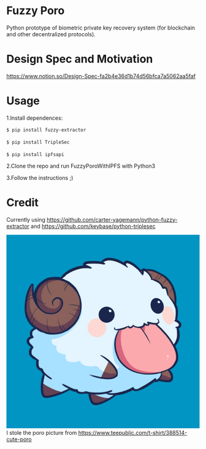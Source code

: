 Fuzzy Poro
===============

Python prototype of biometric private key recovery system (for blockchain and other decentralized protocols).

Design Spec and Motivation
===============
https://www.notion.so/Design-Spec-fa2b4e36d1b74d56bfca7a5062aa5faf

Usage
=====
1.Install dependences:
  
    $ pip install fuzzy-extractor
  
    $ pip install TripleSec
  
    $ pip install ipfsapi
 
2.Clone the repo and run FuzzyPoroWithIPFS with Python3

3.Follow the instructions ;)


Credit
=====
Currently using https://github.com/carter-yagemann/python-fuzzy-extractor and https://github.com/keybase/python-triplesec

![PoroPicture](ThisIsNotMyPoroThisIsACopyrightedImageofAPoroPleaseNoSue.jpg)
I stole the poro picture from https://www.teepublic.com/t-shirt/388514-cute-poro
